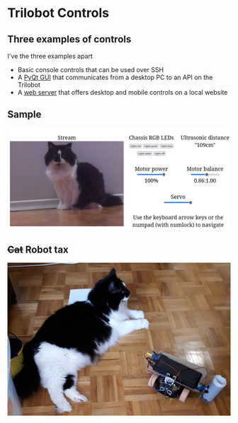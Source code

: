 # Trilobot Controls

## Three examples of controls

I've the three examples apart

* Basic console controls that can be used over SSH
* A [PyQt GUI](./pyqt/) that communicates from a desktop PC to an API on the Trilobot
* A [web server](./web_gui/) that offers desktop and mobile controls on a local website

## Sample

![A screenshot of the desktop GUI](./web_gui/screenshot.png)

## ~~Cat~~ Robot tax

![A ferocious feline relaxing next to its treat robot](./cat_tax.jpg)
